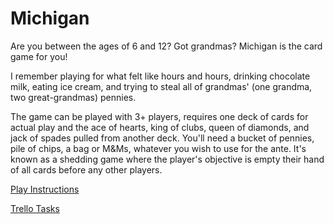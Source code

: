 # Michigan

Are you between the ages of 6 and 12? Got grandmas? Michigan is the card game for you!

I remember playing for what felt like hours and hours, drinking chocolate milk, eating ice cream, and trying to steal all of grandmas' (one grandma, two great-grandmas) pennies.  

The game can be played with 3+ players, requires one deck of cards for actual play and the ace of hearts, king of clubs, queen of diamonds, and jack of spades pulled from another deck.  You'll need a bucket of pennies, pile of chips, a bag or M&Ms, whatever you wish to use for the ante.  It's known as a shedding game where the player's objective is empty their hand of all cards before any other players.

[Play Instructions](http://www.bicyclecards.com/how-to-play/michigan/)

[Trello Tasks](https://trello.com/b/ye731ZF9/michigan)
